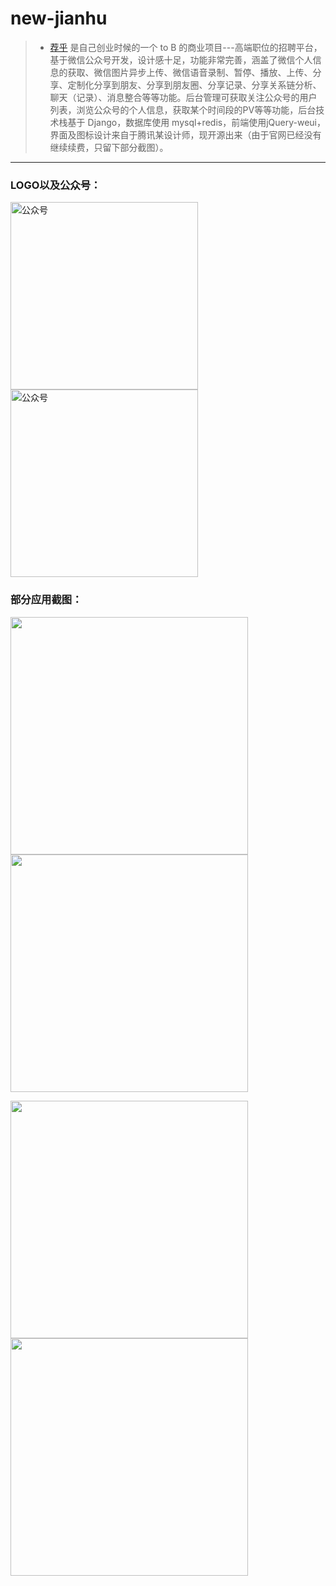 # new-jianhu 
>* [荐乎](https://www.vzan.com/f/s-636113?typeId=0&h=0) 是自己创业时候的一个 to B 的商业项目---高端职位的招聘平台，基于微信公众号开发，设计感十足，功能非常完善，涵盖了微信个人信息的获取、微信图片异步上传、微信语音录制、暂停、播放、上传、分享、定制化分享到朋友、分享到朋友圈、分享记录、分享关系链分析、聊天（记录）、消息整合等等功能。后台管理可获取关注公众号的用户列表，浏览公众号的个人信息，获取某个时间段的PV等等功能，后台技术栈基于 Django，数据库使用 mysql+redis，前端使用jQuery-weui，界面及图标设计来自于腾讯某设计师，现开源出来（由于官网已经没有继续续费，只留下部分截图）。
---

### LOGO以及公众号：
<img src="http://i.pengxun.cn/thumb/articles/20160809/131152257267080082@200x200.jpg" width="300" alt="公众号" align=center />
<img src="http://oss.vzan.cc/image/jpg/2016/9/17/190134df732e804ed6430f8862caa482600ad1.jpg" width="300" alt="公众号" align=center />

### 部分应用截图：
<img src="http://oss.vzan.cc/image/jpg/2016/9/17/1603558eafbbea90b7408986afdaf4f382782f.jpg" width="380"/>    <img src="http://oss.vzan.cc/image/jpg/2016/9/17/1603552a675d2eb56345f2945ab0d149618b1e.jpg" width="380"/>

<img src="http://oss.vzan.cc/image/jpg/2016/9/17/1603558618432dfe684017b4520a63febc0929.jpg" width="380"/>    <img src="http://oss.vzan.cc/image/jpg/2016/9/17/16035616d0318100874433a2e25ea5dfe0c1c3.jpg" width="380"/>

